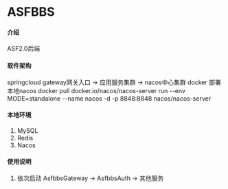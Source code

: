 # ASFBBS

#### 介绍
ASF2.0后端

#### 软件架构
springcloud gateway网关入口 -> 应用服务集群 -> nacos中心集群
docker 部署本地nacos 
docker pull docker.io/nacos/nacos-server
run --env MODE=standalone --name nacos -d -p 8848:8848 nacos/nacos-server

#### 本地环境

1.  MySQL
2.  Redis
3.  Nacos

#### 使用说明

1.  依次启动 AsfbbsGateway -> AsfbbsAuth -> 其他服务

